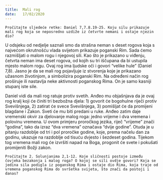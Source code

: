 ```yaml
---
title:  Mali rog
date:   17/02/2020
---
```


`Pročitajte sljedeće retke: Daniel 7,7.8.19-25. Koju silu prikazuje mali rog koja se neposredno uzdiže iz četvrte nemani i ostaje njezin dio?`

U odsjeku od nedjelje saznali smo da strašna neman s deset rogova koja s najvećom okrutnošću vlada svijetom prikazuje poganski Rim. Sada ćemo razmišljati o malom rogu i njegovoj sili. Kao što je prikazano u viđenju, četvrta neman ima deset rogova, od kojih su tri iščupana da bi ustupila mjesto malom rogu. Ovaj rog ima ljudske oči i govori “velike hule” (Daniel 7,8). Jasno je da se mali rog pojavljuje iz stvorenja koje je prikazano užasnom životinjom, a simbolizira poganski Rim. Na određeni način rog proširuje ili nastavlja neke aktivnosti poganskog Rima. On je samo kasniji stupanj iste sile.

Daniel vidi da mali rog ratuje protiv svetih. Anđeo mu objašnjava da je ovaj rog kralj koji će činiti tri bezbožna djela: 1) govorit će bogohulne riječi protiv Svevišnjega, 2) zatirat će svece Svevišnjega, 3) pomišljat će da promijeni blagdane i Zakon. Sveti će mu biti predani u ruke. Anđeo zatim daje vremenski okvir za djelovanje malog roga: jedno vrijeme i dva vremena i polovinu vremena. U ovom primjeru proročkog jezika, riječ “vrijeme” znači “godina”, tako da izraz “dva vremena” označava “dvije godine”. Otuda je u pitanju razdoblje od tri i pol proročke godine, koje, prema načelu dan za godinu, ukazuje na razdoblje od tisuću dvjesto i šezdeset godina. Tijekom tog vremena mali rog će izvršiti napad na Boga, progonit će svete i pokušati promijeniti Božji zakon.

`Pročitajte 2. Solunjanima 2,1-12. Koje sličnosti postoje između čovjeka bezakonja i malog roga? O kojoj se sili ovdje govori? Koja se jedina sila podigla iz poganskog Rima i ostaje dio Rima, koja traje od vremena poganskog Rima do svršetka svijeta, što znači da postoji i danas?`
